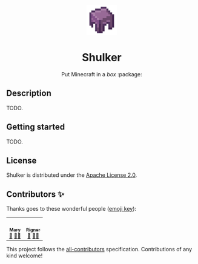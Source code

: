 <p align="center"><a href="https://github.com/IamBlueSlime/Shulker" target="blank"><img src="./.github/assets/logo.png" width="80" alt="Shulker's Logo" /></a></p>
<h1 align="center">Shulker</h1>
<p align="center">Put Minecraft in a <i>box</i> :package:</p>

<p align="center">
</p>

## Description

TODO.

## Getting started

TODO.

## License

Shulker is distributed under the [Apache License 2.0](LICENSE.txt).

## Contributors ✨

Thanks goes to these wonderful people ([emoji key](https://allcontributors.org/docs/en/emoji-key)):

<!-- ALL-CONTRIBUTORS-LIST:START - Do not remove or modify this section -->
<!-- prettier-ignore-start -->
<!-- markdownlint-disable -->
<table>
  <tr>
    <td align="center"><a href="https://github.com/Thog"><img src="https://avatars.githubusercontent.com/u/1760003?v=4?s=100" width="100px;" alt=""/><br /><sub><b>Mary</b></sub></a><br /><a href="#ideas-Thog" title="Ideas, Planning, & Feedback">🤔</a> <a href="#mentoring-Thog" title="Mentoring">🧑‍🏫</a></td>
    <td align="center"><a href="https://github.com/PSNRigner"><img src="https://avatars.githubusercontent.com/u/9195148?v=4?s=100" width="100px;" alt=""/><br /><sub><b>Rigner</b></sub></a><br /><a href="#ideas-PSNRigner" title="Ideas, Planning, & Feedback">🤔</a> <a href="#mentoring-PSNRigner" title="Mentoring">🧑‍🏫</a></td>
  </tr>
</table>

<!-- markdownlint-restore -->
<!-- prettier-ignore-end -->

<!-- ALL-CONTRIBUTORS-LIST:END -->

This project follows the [all-contributors](https://github.com/all-contributors/all-contributors) specification. Contributions of any kind welcome!
